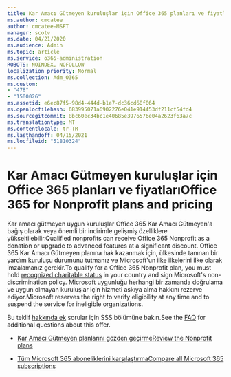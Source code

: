 ```yaml
---
title: Kar Amacı Gütmeyen kuruluşlar için Office 365 planları ve fiyatları
ms.author: cmcatee
author: cmcatee-MSFT
manager: scotv
ms.date: 04/21/2020
ms.audience: Admin
ms.topic: article
ms.service: o365-administration
ROBOTS: NOINDEX, NOFOLLOW
localization_priority: Normal
ms.collection: Adm_O365
ms.custom:
- "478"
- "1500026"
ms.assetid: e6ec87f5-98d4-444d-b1e7-dc36cd60f064
ms.openlocfilehash: 683995071a6902276e041e914453df211cf54fd4
ms.sourcegitcommit: 8bc60ec34bc1e40685e3976576e04a2623f63a7c
ms.translationtype: MT
ms.contentlocale: tr-TR
ms.lasthandoff: 04/15/2021
ms.locfileid: "51810324"
---
```

# <a name="office-365-for-nonprofit-plans-and-pricing"></a><span data-ttu-id="645b3-102">Kar Amacı Gütmeyen kuruluşlar için Office 365 planları ve fiyatları</span><span class="sxs-lookup"><span data-stu-id="645b3-102">Office 365 for Nonprofit plans and pricing</span></span>

<span data-ttu-id="645b3-103">Kar amacı gütmeyen uygun kuruluşlar Office 365 Kar Amacı Gütmeyen'a bağış olarak veya önemli bir indirimle gelişmiş özelliklere yükseltilebilir.</span><span class="sxs-lookup"><span data-stu-id="645b3-103">Qualified nonprofits can receive Office 365 Nonprofit as a donation or upgrade to advanced features at a significant discount.</span></span> <span data-ttu-id="645b3-104">Office 365 Kar Amacı Gütmeyen planına [](https://go.microsoft.com/fwlink/p/?LinkID=330253) hak kazanmak için, ülkesinde tanınan bir yardım kuruluşu durumunu tutmanız ve Microsoft'un ilke ilkelerini ilke olarak imzalamanız gerekir.</span><span class="sxs-lookup"><span data-stu-id="645b3-104">To qualify for a Office 365 Nonprofit plan, you must hold [recognized charitable status](https://go.microsoft.com/fwlink/p/?LinkID=330253) in your country and sign Microsoft's non-discrimination policy.</span></span> <span data-ttu-id="645b3-105">Microsoft uygunluğu herhangi bir zamanda doğrulama ve uygun olmayan kuruluşlar için hizmeti askıya alma hakkını rezerve ediyor.</span><span class="sxs-lookup"><span data-stu-id="645b3-105">Microsoft reserves the right to verify eligibility at any time and to suspend the service for ineligible organizations.</span></span>
  
<span data-ttu-id="645b3-106">Bu teklif [hakkında ek](https://products.office.com/nonprofit/office-365-nonprofit) sorular için SSS bölümüne bakın.</span><span class="sxs-lookup"><span data-stu-id="645b3-106">See the [FAQ](https://products.office.com/nonprofit/office-365-nonprofit) for additional questions about this offer.</span></span>
  
- [<span data-ttu-id="645b3-107">Kar Amacı Gütmeyen planlarını gözden geçirme</span><span class="sxs-lookup"><span data-stu-id="645b3-107">Review the Nonprofit plans</span></span>](https://products.office.com/nonprofit/office-365-nonprofit-plans-and-pricing?tab=1)

- [<span data-ttu-id="645b3-108">Tüm Microsoft 365 aboneliklerini karşılaştırma</span><span class="sxs-lookup"><span data-stu-id="645b3-108">Compare all Microsoft 365 subscriptions</span></span>](https://products.office.com/business/compare-more-office-365-for-business-plans)